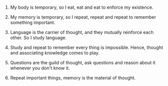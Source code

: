 1. My body is temporary, so I eat, eat and eat to enforce my existence.

2. My memory is temporary, so I repeat, repeat and repeat to remember something important.

3. Language is the carrier of  thought, and they mutually reinforce each other. So I study language.
4. Study and repeat to remember every thing is impossible. Hence, thought and associating knowledge comes to play.
5. Questions are the guild of thought, ask questions and reason about it whenever you don't know it.
6. Repeat important things, memory is the material of thought.

